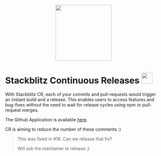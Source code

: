 <p align="center"><span><img src="https://emoji.slack-edge.com/TFHDVN56F/stackblitz/fd010078dcccebca.png" width="180" /></span></p>


# Stackblitz Continuous Releases <span><img src="https://emoji.slack-edge.com/TFHDVN56F/stackblitz/fd010078dcccebca.png" width="35" /></span>

With Stackblitz CR, each of your commits and pull-requests would trigger an instant build and a release. This enables users to access features and bug-fixes without the need to wait for release cycles using npm or pull-request merges. 

The Github Application is available [here](https://github.com/apps/stackblitz-cr).

CR is aiming to reduce the number of these comments :) 

> This was fixed in #18. Can we release that fix?

> Will ask the maintainer to release ;)

